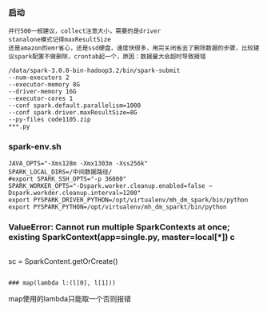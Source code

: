 ### 启动
```
并行500一般建议，collect注意大小，需要的是driver
stanalone模式记得maxResultSize
还是amazon的emr省心，还是ssd硬盘，速度快很多，用完关闭省去了删除数据的步骤，比较建议spark配置不做删除，crontab起一个，原因：数据量大会超时导致报错

/data/spark-3.0.0-bin-hadoop3.2/bin/spark-submit 
--num-executors 2   
--executor-memory 8G 
--driver-memory 16G 
--executor-cores 1  
--conf spark.default.parallelism=1000 
--conf spark.driver.maxResultSize=8G 
--py-files code1105.zip 
***.py
```

### spark-env.sh
```
JAVA_OPTS="-Xms128m -Xmx1303m -Xss256k"
SPARK_LOCAL_DIRS=/中间数据路径/
#export SPARK_SSH_OPTS="-p 36000"
SPARK_WORKER_OPTS="-Dspark.worker.cleanup.enabled=false –Dspark.workder.cleanup.interval=1200"
export PYSPARK_DRIVER_PYTHON=/opt/virtualenv/mh_dm_spark/bin/python
export PYSPARK_PYTHON=/opt/virtualenv/mh_dm_sparkt/bin/python
```

### ValueError: Cannot run multiple SparkContexts at once; existing SparkContext(app=single.py, master=local[*]) c
```
```
sc = SparkContent.getOrCreate()
```

### map(lambda l:(l[0], l[1]))
```
map使用的lambda只能取一个否则报错
```
